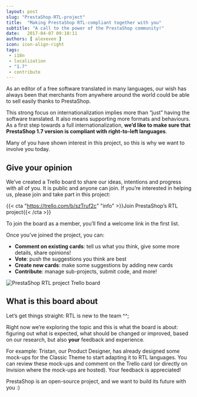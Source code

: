 ```yaml
---
layout: post
slug: "PrestaShop-RTL-project"
title:  "Making PrestaShop RTL-compliant together with you"
subtitle: "A call to the power of the PrestaShop community!"
date:   2017-04-07 09:10:11
authors: [ alexeven ]
icon: icon-align-right
tags:
 - i18n
 - localization
 - "1.7"
 - contribute
---
```


As an editor of a free software translated in many languages, our wish has always been that merchants from anywhere around the world could be able to sell easily thanks to PrestaShop.

This strong focus on internationalization implies more than “just” having the software translated. It also means supporting more formats and behaviours. As a first step towards a full internationalization, **we’d like to make sure that PrestaShop 1.7 version is compliant with right-to-left languages**.

Many of you have shown interest in this project, so this is why we want to involve you today.


## Give your opinion

We’ve created a Trello board to share our ideas, intentions and progress with all of you. It is public and anyone can join. If you’re interested in helping us, please join and take part in this project:

{{< cta "https://trello.com/b/szTruf2c" "info" >}}Join PrestaShop’s RTL project{{< /cta >}}

To join the board as a member, you’ll find a welcome link in the first list.

Once you’ve joined the project, you can:
* **Comment on existing cards**: tell us what you think, give some more details, share opinions!
* **Vote**: push the suggestions you think are best
* **Create new cards**: make some suggestions by adding new cards
* **Contribute**: manage sub-projects, submit code, and more!


![PrestaShop RTL project Trello board](/assets/images/2017/04/prestashop_rtl_trello_board.png)

## What is this board about

Let’s get things straight: RTL is new to the team ^^;

Right now we’re exploring the topic and this is what the board is about: figuring out what is expected, what should be changed or improved, based on our research, but also **your** feedback and experience.

For example: Tristan, our Product Designer, has already designed some mock-ups for the Classic Theme to start adapting it to RTL languages. You can review these mock-ups and comment on the Trello card (or directly on Invision where the mock-ups are hosted). Your feedback is appreciated!

PrestaShop is an open-source project, and we want to build its future with you :)



